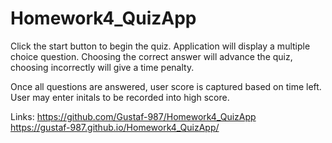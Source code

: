# Homework4_QuizApp

Click the start button to begin the quiz. Application will display a multiple choice question. Choosing the correct answer will advance the quiz, choosing incorrectly will give a time penalty. 

Once all questions are answered, user score is captured based on time left. User may enter initals to be recorded into high score.

Links:
https://github.com/Gustaf-987/Homework4_QuizApp
<br>
https://gustaf-987.github.io/Homework4_QuizApp/

<img href="Homework4_QuizApp\Assets\quizApp.png">